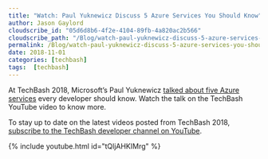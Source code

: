 ```yaml
---
title: "Watch: Paul Yuknewicz Discuss 5 Azure Services You Should Know"
author: Jason Gaylord
cloudscribe_id: "05d6d8b6-4f2e-4104-89fb-4a820ac2b566"
cloudscribe_path: "/Blog/watch-paul-yuknewicz-discuss-5-azure-services-you-should-know"
permalink: /Blog/watch-paul-yuknewicz-discuss-5-azure-services-you-should-know
date: 2018-11-01
categories: [techbash]
tags:  [techbash]
---
```


At TechBash 2018, Microsoft’s Paul Yuknewicz [talked about five Azure services](https://jasong.us/2P6epxf) every developer should know. Watch the talk on the TechBash YouTube video to know more.

To stay up to date on the latest videos posted from TechBash 2018, [subscribe to the TechBash developer channel on YouTube](https://jasong.us/tbyt).

{% include youtube.html id="tQljAHKIMrg" %}